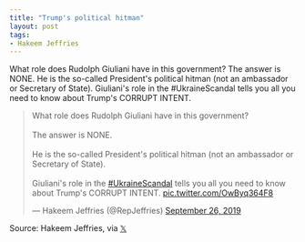 ```yaml
---
title: "Trump's political hitman"
layout: post
tags:
- Hakeem Jeffries
---
```


What role does Rudolph Giuliani have in this government? The answer is NONE. He is the so-called President's political hitman (not an ambassador or Secretary of State). Giuliani's role in the #UkraineScandal tells you all you need to know about Trump's CORRUPT INTENT.

<blockquote class="twitter-tweet"><p lang="en" dir="ltr">What role does Rudolph Giuliani have in this government?<br><br>The answer is NONE.<br><br>He is the so-called President's political hitman (not an ambassador or Secretary of State).<br><br>Giuliani's role in the <a href="https://twitter.com/hashtag/UkraineScandal?src=hash&amp;ref_src=twsrc%5Etfw">#UkraineScandal</a> tells you all you need to know about Trump's CORRUPT INTENT. <a href="https://t.co/OwByq364F8">pic.twitter.com/OwByq364F8</a></p>&mdash; Hakeem Jeffries (@RepJeffries) <a href="https://twitter.com/RepJeffries/status/1177194723305504769?ref_src=twsrc%5Etfw">September 26, 2019</a></blockquote> <script async src="https://platform.twitter.com/widgets.js" charset="utf-8"></script>

Source: Hakeem Jeffries, via [&#x1D54F;](https://x.com)
